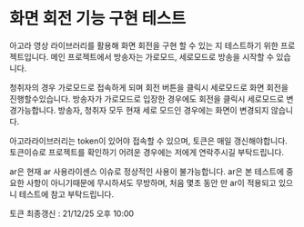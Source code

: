 # 화면 회전 기능 구현 테스트

아고라 영상 라이브러리를 활용해 화면 회전을 구현 할 수 있는 지 테스트하기 위한 프로젝트입니다.
메인 프로젝트에서 방송자는 가로모드, 세로모드로 방송을 시작할 수 있습니다.


청취자의 경우 가로모드로 접속하게 되며 회전 버튼을 클릭시 세로모드로 화면 회전을 진행할수있습니다.
방송자가 가로모드로 입장한 경우에도 회전을 클릭시 세로모드로 변경가능합니다.
방송자, 청취자 모두 현재 세로 모드인 경우에는 화면이 변경되지 않습니다.


아고라라이브러리는 token이 있어야 접속할 수 있으며, 토큰은 매일 갱신해야합니다.
토큰이슈로 프로젝트를 확인하기 어려운 경우에는 저에게 연락주시길 부탁드립니다.


ar은 현재 ar 사용라이센스 이슈로 정상적인 사용이 불가능합니다.
ar은 본 테스트에 중요한 사항이 아니기때문에 무시하셔도 무방하며,
처음 몇초 동안 만 ar이 적용되고 있으니 테스트에 참고 부탁드립니다.


토큰 최종갱신 : 21/12/25 오후 10:00
